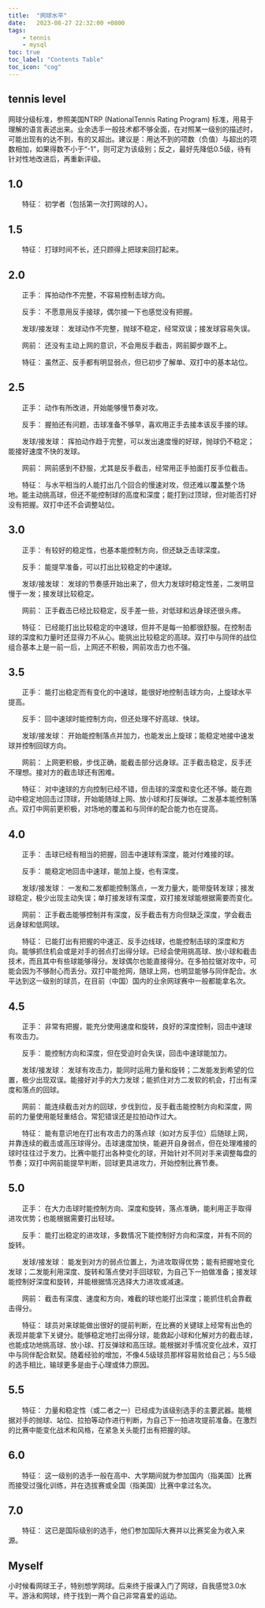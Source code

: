 ```yaml
---
title:  "网球水平"
date:   2023-08-27 22:32:00 +0800
tags: 
    - tennis
    - mysql
toc: true 
toc_label: "Contents Table" 
toc_icon: "cog"
---
```


## tennis level

网球分级标准，参照美国NTRP (NationalTennis Rating Program) 标准，用易于理解的语言表述出来。业余选手一般技术都不够全面，在对照某一级别的描述时，可能出现有的达不到，有的又超出。建议是：用达不到的项数（负值）与超出的项数相加，如果得数不小于“-1”，则可定为该级别；反之，最好先降低0.5级，待有针对性地改进后，再重新评级。

## 1.0

　　特征： 初学者（包括第一次打网球的人）。

## 1.5

　　特征： 打球时间不长，还只顾得上把球来回打起来。

## 2.0

　　正手： 挥拍动作不完整，不容易控制击球方向。

　　反手： 不愿意用反手接球，偶尔接一下也感觉没有把握。

　　发球/接发球： 发球动作不完整，抛球不稳定，经常双误；接发球容易失误。

　　网前： 还没有主动上网的意识，不会用反手截击，网前脚步跟不上。

　　特征： 虽然正、反手都有明显弱点，但已初步了解单、双打中的基本站位。

## 2.5

　　正手： 动作有所改进，开始能够慢节奏对攻。

　　反手： 握拍还有问题，击球准备不够早，喜欢用正手去接本该反手接的球。

　　发球/接发球： 挥拍动作趋于完整，可以发出速度慢的好球，抛球仍不稳定；能接好速度不快的发球。

　　网前： 网前感到不舒服，尤其是反手截击，经常用正手拍面打反手位截击。

　　特征： 与水平相当的人能打出几个回合的慢速对攻，但还难以覆盖整个场地。能主动挑高球，但还不能控制球的高度和深度；能打到过顶球，但对能否打好没有把握。双打中还不会调整站位。

## 3.0

　　正手： 有较好的稳定性，也基本能控制方向，但还缺乏击球深度。

　　反手： 能提早准备，可以打出比较稳定的中速球。

　　发球/接发球： 发球的节奏感开始出来了，但大力发球时稳定性差，二发明显慢于一发；接发球比较稳定。

　　网前： 正手截击已经比较稳定，反手差一些，对低球和远身球还很头疼。

　　特征： 已经能打出比较稳定的中速球，但并不是每一拍都很舒服。在控制击球的深度和力量时还显得力不从心。能挑出比较稳定的高球。双打中与同伴的战位组合基本上是一前一后，上网还不积极，网前攻击力也不强。


## 3.5

　　正手： 能打出稳定而有变化的中速球，能很好地控制击球方向，上旋球水平提高。

　　反手： 回中速球时能控制方向，但还处理不好高球、快球。

　　发球/接发球： 开始能控制落点并加力，也能发出上旋球；能稳定地接中速发球并控制回球方向。

　　网前： 上网更积极，步伐正确，能截击部分远身球。正手截击稳定，反手还不理想。接对方的截击球还有困难。

　　特征： 对中速球的方向控制已经不错，但击球的深度和变化还不够。能在跑动中稳定地回击过顶球，开始能随球上网、放小球和打反弹球。二发基本能控制落点。双打中网前更积极，对场地的覆盖和与同伴的配合能力也在提高。

## 4.0

　　正手： 击球已经有相当的把握，回击中速球有深度，能对付难接的球。

　　反手： 能稳定地回击中速球，能加上旋，也有深度。

　　发球/接发球： 一发和二发都能控制落点，一发力量大，能带旋转发球；接发球稳定，极少出现主动失误；单打接发球有深度，双打接发球能根据需要而变化。

　　网前： 正手截击能够控制并有深度，反手截击有方向但缺乏深度，学会截击远身球和低网球。

　　特征： 已能打出有把握的中速正、反手边线球，也能控制击球的深度和方向。能够抓住机会或是对手的弱点打出得分球。已经会使用挑高球、放小球和截击技术，而且其中有些球能够得分。发球偶尔也能直接得分。在多拍拉锯对攻中，可能会因为不够耐心而丢分。双打中能抢网，随球上网，也明显能够与同伴配合。水平达到这一级别的球员，在目前（中国）国内的业余网球赛中一般都能拿名次。

## 4.5

　　正手： 非常有把握，能充分使用速度和旋转，良好的深度控制，回击中速球有攻击力。

　　反手： 能控制方向和深度，但在受迫时会失误，回击中速球能加力。

　　发球/接发球： 发球有攻击力，能同时运用力量和旋转；二发能发到希望的位置，极少出现双误。能接好对手的大力发球；能抓住对方二发软的机会，打出有深度和落点的回球。

　　网前： 能连续截击对方的回球，步伐到位，反手截击能控制方向和深度，网前的力量使用能轻重结合。常犯错误还是拉拍动作过大。

　　特征： 能有意识地在打出有攻击力的落点球（如对方反手位）后随球上网，并靠连续的截击或高压球得分。击球速度加快，能避开自身弱点，但在处理难接的球时往往过于发力。比赛中能打出各种变化的球，开始针对不同对手来调整每盘的节奏；双打中网前能提早判断，回球更具进攻力，开始控制比赛节奏。

## 5.0

　　正手： 在大力击球时能控制方向、深度和旋转，落点准确，能利用正手取得进攻优势；也能根据需要打出轻球。

　　反手： 能打出稳定的进攻球，多数情况下能控制好方向和深度，并有不同的旋转。

　　发球/接发球： 能发到对方的弱点位置上，为进攻取得优势；能有把握地变化发球；二发能利用深度、旋转和落点使对手回球软，为自己下一拍做准备；接发球能控制好深度和旋转，并能根据情况选择大力进攻或减速。

　　网前： 截击有深度、速度和方向，难截的球也能打出深度；能抓住机会靠截击得分。

　　特征： 球员对来球能做出很好的提前判断，在比赛的关键球上经常有出色的表现并能拿下关键分。能够稳定地打出得分球，能救起小球和化解对方的截击球，也能成功地挑高球、放小球、打反弹球和高压球。能根据对手情况变化战术，双打中与同伴配合默契。随着经验的增加，不像4.5级球员那样容易败给自己；与5.5级的选手相比，输球更多是由于心理或体力原因。

## 5.5

　　特征： 力量和稳定性（或二者之一）已经成为该级别选手的主要武器。能根据对手的抛球、站位、拉拍等动作进行判断，为自己下一拍进攻提前准备。在激烈的比赛中能变化战术和风格，在紧急关头能打出有把握的球。

## 6.0

　　特征： 这一级别的选手一般在高中、大学期间就为参加国内（指美国）比赛而接受过强化训练，并在选拔赛或全国（指美国）比赛中拿过名次。

## 7.0

　　特征： 这已是国际级别的选手，他们参加国际大赛并以比赛奖金为收入来源。

## Myself
小时候看网球王子，特别想学网球。后来终于报课入门了网球，自我感觉3.0水平。游泳和网球，终于找到一两个自己非常喜爱的运动。